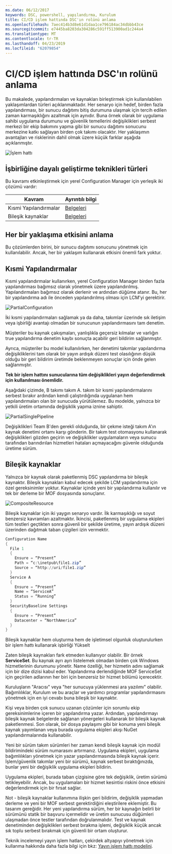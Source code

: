 ```yaml
---
ms.date: 06/12/2017
keywords: DSC, powershell, yapılandırma, Kurulum
title: CI/CD işlem hattında DSC'ın rolünü anlama
ms.openlocfilehash: 7aec414b3d8e61d1daa1ce796184ac34dbbb43ce
ms.sourcegitcommit: e7445ba8203da304286c591ff513900ad1c244a4
ms.translationtype: MT
ms.contentlocale: tr-TR
ms.lasthandoff: 04/23/2019
ms.locfileid: "62079854"
---
```

# <a name="understanding-dscs-role-in-a-cicd-pipeline"></a>CI/CD işlem hattında DSC'ın rolünü anlama

Bu makalede, yapılandırmaları ve kaynakları birleştirmek için kullanılabilen yaklaşımlardan türleri açıklanmaktadır.
Her senaryo için hedef, birden fazla yapılandırması, bir sunucu dağıtımı bitiş durumuna ulaşmak için tercih edilen zaman karmaşıklığını azaltmak için aynıdır.
Buna örnek olarak bir uygulama sahibi uygulama durumunu ve güvenlik temellerini değişiklikleri serbest merkezi bir ekip bakımını yapma gibi bir sunucu dağıtımı sonucunu merkezine katkı sağlayan birden çok takımı olacaktır.
Her yaklaşımın avantajları ve risklerinin dahil olmak üzere küçük farklar aşağıda açıklanmıştır.

![İşlem hattı](../images/Pipeline.jpg)

## <a name="types-of-collaborative-authoring-techniques"></a>İşbirliğine dayalı geliştirme teknikleri türleri

Bu kavramı etkinleştirmek için yerel Configuration Manager için yerleşik iki çözümü vardır:

| Kavram | Ayrıntılı bilgi
|-|-
| Kısmi Yapılandırmalar | [Belgeleri](../pull-server/partialConfigs.md)
| Bileşik kaynaklar | [Belgeleri](../resources/authoringResourceComposite.md)

## <a name="understanding-the-impact-of-each-approach"></a>Her bir yaklaşıma etkisini anlama

Bu çözümlerden birini, bir sunucu dağıtımı sonucunu yönetmek için kullanılabilir.
Ancak, her bir yaklaşım kullanarak etkisini önemli fark yoktur.

## <a name="partial-configurations"></a>Kısmi Yapılandırmalar

Kısmi yapılandırmalar kullanırken, yerel Configuration Manager birden fazla yapılandırması bağımsız olarak yönetmek üzere yapılandırılmış.
Yapılandırmaları bağımsız olarak derlenir ve ardından düğüme atanır.
Bu, her bir yapılandırma adı ile önceden yapılandırılmış olması için LCM'yi gerektirir.

![PartialConfiguration](../images/PartialConfiguration.jpg)

İki kısmi yapılandırmaları sağlamak ya da daha, takımlar üzerinde sık iletişim veya işbirliği avantajı olmadan bir sunucunun yapılandırmasını tam denetim.

Müşteriler bu kaynak çakışmaları, yanlışlıkla geçersiz kılmalar ve varlığın true yapılandırma denetim kaybı sonuçta açabilir geri bildirim sağlanmıştır.

Ayrıca, müşteriler bu model kullanılırken, her denetimi takımlar yapılandırma değişikliklerini tam olarak bir yayın ardışık düzeni test olasılığının düşük olduğu bir geri bildirim üretimde beklenmeyen sonuçlar için önde gelen sağlanmıştır.

**Tek bir işlem hattını sunucularına tüm değişiklikleri yayın değerlendirmek için kullanılması önemlidir.**

Aşağıdaki çizimde, B takımı takım A. takım bir kısmi yapılandırmalarını serbest bırakır ardından kendi çalıştırdığında uygulanan hem yapılandırmaları olan bir sunucuda yürütülemez.
Bu modelde, yalnızca bir yetkili üretim ortamında değişiklik yapma iznine sahiptir.

![PartialSinglePipeline](../images/PartialSinglePipeline.jpg)

Değişiklikleri Team B'den gerekli olduğunda, bir çekme isteği takım A'ın kaynak denetimi ortamı karşı gönderin.
Bir takım test otomasyonu kullanarak değişiklikleri gözden geçirin ve değişiklikler uygulamaların veya sunucu tarafından barındırılan hizmetleri hataları açmayacağını güvenle olduğunda üretime sürüm.

## <a name="composite-resources"></a>Bileşik kaynaklar

Yalnızca bir kaynak olarak paketlenmiş DSC yapılandırma bir bileşik kaynaktır.
Bileşik kaynakları kabul edecek şekilde LCM yapılandırma için özel gereksinimler yoktur.
Kaynaklar içinde yeni bir yapılandırma kullanılır ve tek bir derleme bir MOF dosyasında sonuçlanır.

![CompositeResource](../images/CompositeResource.jpg)

Bileşik kaynaklar için iki yaygın senaryo vardır.
İlk karmaşıklığı ve soyut benzersiz kavramları azaltmaktır.
İkincisi, paketlenmiş bir uygulama ekipleri tüm testleri geçtikten sonra güvenli bir şekilde üretime, yayın ardışık düzeni üzerinden dağıtmak taban çizgileri izin vermektir.

```PowerShell
Configuration Name
{
  File 1
  {
    Ensure = “Present”
    Path = “c:\inetpub\file1.zip”
    Source = “http://uri/file1.zip”
  }
  Service A
  {
    Ensure = “Present”
    Name = “ServiceA”
    Status = “Running”
  }
  SecurityBaseline Settings
  {
    Ensure = “Present”
    Datacenter = “NorthAmerica”
  }
}
```

Bileşik kaynaklar hem oluşturma hem de işletimsel olgunluk oluşturulurken bir işlem hattı kullanarak işbirliği Yükselt

Zaten bileşik kaynakları fark etmeden kullanıyor olabilir.
Bir örnek **ServiceSet**.
Bu kaynak ayrı ayrı listelemek olmadan birden çok Windows hizmetlerinin durumunu yönetir.
Name özelliği, her hizmetin adını sağlamak için bir dize dizisi kabul eder.
Yapılandırma derlendiğinde MOF ServiceSet için geçirilen adlarının her biri için benzersiz bir hizmet bölümü içerecektir.

Kuruluşların "Aracısı" veya "her sunucuya yüklenmesi ara yazılımı" olabilir.
Bağımlılıklar, Kurulum ve bu araçlar ve yardımcı programlar yapılandırmasını yönetmek için en iyi cevabı buna bileşik bir kaynaktır.

Kişi veya birden çok sunucu uzanan çözümler için sorumlu ekip gereksinimlerine içeren bir yapılandırma yazar.
Ardından, yapılandırmayı bileşik kaynak belgelerde sağlanan yönergeleri kullanarak bir bileşik kaynak paketlenmesi.
Son olarak, bir dosya paylaşımı gibi bir konuma yeni bileşik kaynak yayımlanan veya burada uygulama ekipleri akışı NuGet yapılandırmalarında kullanabilir.

Yeni bir sürüm takım sürümleri her zaman kendi bileşik kaynak için modül bildirimindeki sürüm numarasını artırmanız.
Uygulama ekipleri, uygulama bağımlılıkları yönetmek için yazar yapılandırmasında bileşik kaynak içerir.
İşlem/güvenlik takımlar yeni bir sürümü, kaynak serbest bıraktığınızda, bunlar yeni bir değişiklik uygulama ekipleri bildirin.

Uygulama ekipleri, burada taban çizgisine göre tek değişiklik, üretim sürümü tetikleyebilir.
Ancak, bu uygulamaları bir hizmet kesintisi riskini önce etkisini değerlendirmek için bir fırsat sağlar.

Not - bileşik kaynaklar kullanımına ilişkin geri bildirim, değişiklik yapmadan derleme ve yeni bir MOF serbest gerektirdiğini eleştirilere eklemiştir.
Bu tasarım gereğidir.
Her yeni yapılandırma sürüm, her bir kaynağın belirli bir sürümünü statik bir başvuru içermelidir ve üretim sunucusu düğümleri ulaşmadan önce testler tarafından doğrulanmalıdır.
Test ve kaynak denetiminden değişiklikleri serbest bırakma işlemi, değişiklik küçük ancak sık toplu serbest bırakmak için güvenli bir ortam oluşturur.

Teknik incelemeyi yayın işlem hatları, çekirdek altyapıyı yönetmek için kullanma hakkında daha fazla bilgi için bkz: [Yayın işlem hattı modelini](../further-reading/whitepapers.md).
